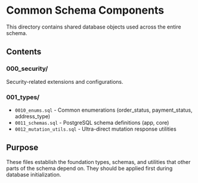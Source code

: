# Common Schema Components

This directory contains shared database objects used across the entire schema.

## Contents

### 000_security/
Security-related extensions and configurations.

### 001_types/
- `0010_enums.sql` - Common enumerations (order_status, payment_status, address_type)
- `0011_schemas.sql` - PostgreSQL schema definitions (app, core)
- `0012_mutation_utils.sql` - Ultra-direct mutation response utilities

## Purpose

These files establish the foundation types, schemas, and utilities that other parts of the schema depend on. They should be applied first during database initialization.